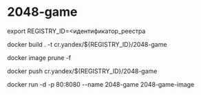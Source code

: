 # 2048-game
export REGISTRY_ID=<идентификатор_реестра

docker build . -t cr.yandex/${REGISTRY_ID}/2048-game

docker image prune -f

docker push cr.yandex/${REGISTRY_ID}/2048-game

docker run -d -p 80:8080 --name 2048-game 2048-game-image